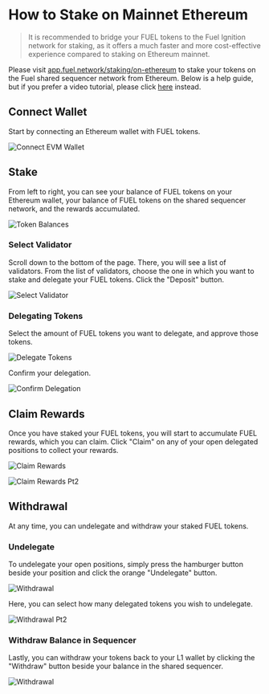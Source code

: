 # How to Stake on Mainnet Ethereum

> It is recommended to bridge your FUEL tokens to the Fuel Ignition network for staking, as it offers a much faster and more cost-effective experience compared to staking on Ethereum mainnet.

<!-- TODO: add link -->
Please visit [app.fuel.network/staking/on-ethereum](https://docs.fuel.network/) to stake your tokens on the Fuel shared sequencer network from Ethereum. Below is a help guide, but if you prefer a video tutorial, please click [here](https://docs.fuel.network/) instead.

## Connect Wallet

Start by connecting an Ethereum wallet with FUEL tokens.

![Connect EVM Wallet](../../assets/how-to-stake-mainnet-ethereum/1-connect-evm-wallet.png)

## Stake

From left to right, you can see your balance of FUEL tokens on your Ethereum wallet, your balance of FUEL tokens on the shared sequencer network, and the rewards accumulated.

![Token Balances](../../assets/how-to-stake-mainnet-ethereum/2-token-balances.png)

### Select Validator

Scroll down to the bottom of the page. There, you will see a list of validators. From the list of validators, choose the one in which you want to stake and delegate your FUEL tokens. Click the "Deposit" button.

![Select Validator](../../assets/how-to-stake-mainnet-ethereum/3-select-validator.png)

### Delegating Tokens

Select the amount of FUEL tokens you want to delegate, and approve those tokens.

![Delegate Tokens](../../assets/how-to-stake-mainnet-ethereum/4-delegation-amount.png)

Confirm your delegation.

![Confirm Delegation](../../assets/how-to-stake-mainnet-ethereum/5-confirm-delegation.png)

## Claim Rewards

Once you have staked your FUEL tokens, you will start to accumulate FUEL rewards, which you can claim. Click "Claim" on any of your open delegated positions to collect your rewards.

![Claim Rewards](../../assets/how-to-stake-mainnet-ethereum/6-claim-rewards.png)

![Claim Rewards Pt2](../../assets/how-to-stake-mainnet-ethereum/7-claim-rewards-pt2.png)

## Withdrawal

At any time, you can undelegate and withdraw your staked FUEL tokens.

### Undelegate

To undelegate your open positions, simply press the hamburger button beside your position and click the orange "Undelegate" button.

![Withdrawal](../../assets/how-to-stake-mainnet-ethereum/8-undelegate.png)

Here, you can select how many delegated tokens you wish to undelegate.

![Withdrawal Pt2](../../assets/how-to-stake-mainnet-ethereum/9-undelegate-pt2.png)

### Withdraw Balance in Sequencer

Lastly, you can withdraw your tokens back to your L1 wallet by clicking the "Withdraw" button beside your balance in the shared sequencer.

![Withdrawal](../../assets/how-to-stake-mainnet-ethereum/10-withdrawal.png)
